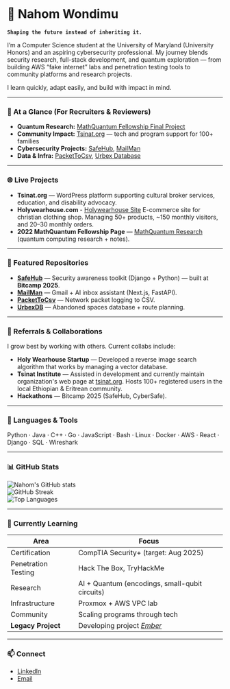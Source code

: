 # 🔭 Nahom Wondimu  

**`Shaping the future instead of inheriting it.`**

I’m a Computer Science student at the University of Maryland (University Honors) and an aspiring cybersecurity professional. My journey blends security research, full-stack development, and quantum exploration — from building AWS “fake internet” labs and penetration testing tools to community platforms and research projects.  

I learn quickly, adapt easily, and build with impact in mind.  

---

### 📌 At a Glance (For Recruiters & Reviewers)  
- **Quantum Research:** [MathQuantum Fellowship Final Project](https://nahomwondimu.github.io/mathquantumproject/)  
- **Community Impact:** [Tsinat.org](https://tsinat.org) — tech and program support for 100+ families  
- **Cybersecurity Projects:** [SafeHub](https://github.com/NahomWondimu/SafeHub), [MailMan](https://github.com/NahomWondimu/MailManManager)  
- **Data & Infra:** [PacketToCsv](https://github.com/NahomWondimu/PacketToCsv), [Urbex Database](https://github.com/NahomWondimu/UrbexDBApp)  

---

### 🌐 Live Projects  
- **Tsinat.org** — WordPress platform supporting cultural broker services, education, and disability advocacy.
- **Holywearhouse.com** - [Holywearhouse Site](https://holywearhouse.com/) E-commerce site for christian clothing shop. Managing 50+ products, ~150 monthly visitors, and 20–30 monthly orders.  
- **2022 MathQuantum Fellowship Page** — [MathQuantum Research](https://nahomwondimu.github.io/mathquantumproject/) (quantum computing research + notes).  

---

### 🚀 Featured Repositories  
- **[SafeHub](https://github.com/NahomWondimu/SafeHub)** — Security awareness toolkit (Django + Python) — built at **Bitcamp 2025**.  
- **[MailMan](https://github.com/NahomWondimu/MailManManager)** — Gmail + AI inbox assistant (Next.js, FastAPI).  
- **[PacketToCsv](https://github.com/NahomWondimu/PacketToCsv)** — Network packet logging to CSV.  
- **[UrbexDB](https://github.com/NahomWondimu/UrbexDBApp)** — Abandoned spaces database + route planning.  

---

### 🤝 Referrals & Collaborations  
I grow best by working with others. Current collabs include:  
- **Holy Wearhouse Startup** — Developed a reverse image search algorithm that works by managing a vector database.  
- **Tsinat Institute** — Assisted in development and currently maintain organization's web page at [tsinat.org](https://tsinat.org). Hosts 100+ registered users in the local Ethiopian & Eritrean community.   
- **Hackathons** — Bitcamp 2025 (SafeHub, CyberSafe).  

---

### 🧰 Languages & Tools  
Python · Java · C++ · Go · JavaScript · Bash · Linux · Docker · AWS · React · Django · SQL · Wireshark  

---

### 📊 GitHub Stats  
![Nahom's GitHub stats](https://github-readme-stats.vercel.app/api?username=NahomWondimu&show_icons=true&theme=gruvbox)  
![GitHub Streak](https://streak-stats.demolab.com?user=NahomWondimu&theme=gruvbox&border_radius=4.5)  
![Top Languages](https://github-readme-stats.vercel.app/api/top-langs/?username=NahomWondimu&layout=compact&theme=gruvbox)  

---

### 🌱 Currently Learning  
| Area | Focus |
|---|---|
| Certification | CompTIA Security+ (target: Aug 2025) |
| Penetration Testing | Hack The Box, TryHackMe |
| Research | AI + Quantum (encodings, small-qubit circuits) |
| Infrastructure | Proxmox + AWS VPC lab |
| Community | Scaling programs through tech |
| **Legacy Project** | Developing project *[Ember](https://github.com/nahomwondimu/Ember)* |

---

### 📫 Connect  
- [LinkedIn](https://www.linkedin.com/in/nahomwondimu/)  
- [Email](mailto:imwondimu@gmail.com)  
